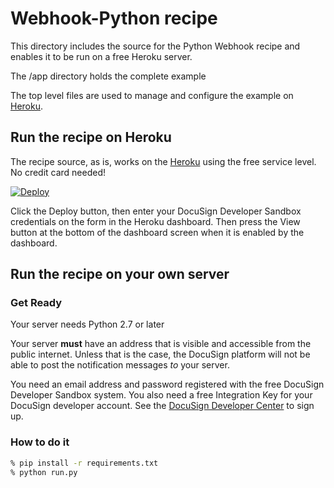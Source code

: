 # Webhook-Python recipe
This directory includes the source for the Python Webhook recipe and enables it to be run on a free Heroku server.

The /app directory holds the complete example

The top level files are used to manage and configure the example on [Heroku](https://www.heroku.com/).

## Run the recipe on Heroku
The recipe source, as is, works on the [Heroku](https://www.heroku.com/) using the free service level. No credit card needed!

[![Deploy](https://www.herokucdn.com/deploy/button.svg)](https://heroku.com/deploy)

Click the Deploy button, then enter your DocuSign Developer Sandbox credentials on the form in the Heroku dashboard. Then press the View button at the bottom of the dashboard screen when it is enabled by the dashboard.

## Run the recipe on your own server

### Get Ready
Your server needs Python 2.7 or later

Your server **must** have an address that is visible and accessible from the public internet. Unless that is the case, the DocuSign platform will not be able to post the notification messages *to* your server.

You need an email address and password registered with the free DocuSign Developer Sandbox system. You also need a free Integration Key for your DocuSign developer account. See the [DocuSign Developer Center](https://www.docusign.com/developer-center) to sign up.

### How to do it
```sh
% pip install -r requirements.txt
% python run.py
```

